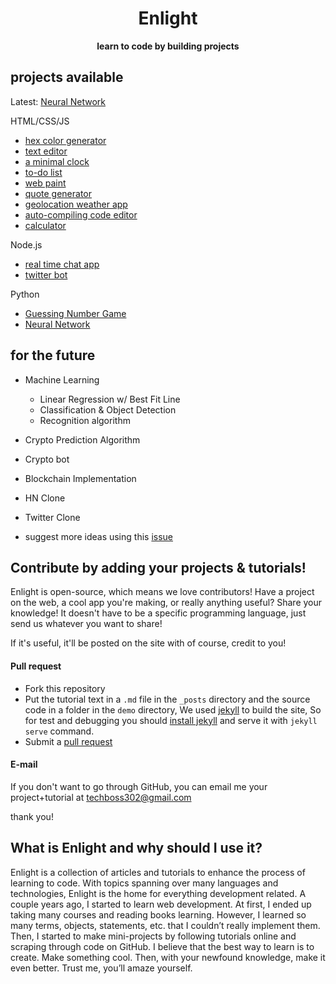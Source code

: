 <p align="center"><h1 align="center">Enlight</h1></p>
<p align="center"><b>learn to code by building projects</b></p>

## projects available

Latest: [Neural Network](https://tryenlight.github.io/neural-network)

HTML/CSS/JS
- [hex color generator](https://tryenlight.github.io/hex-color-generator.html)
- [text editor](https://tryenlight.github.io/text-editor.html)
- [a minimal clock](https://tryenlight.github.io/clock.html)
- [to-do list](https://tryenlight.github.io/to-do.html)
- [web paint](https://tryenlight.github.io/web-paint.html)
- [quote generator](https://tryenlight.github.io/quote.html)
- [geolocation weather app](https://tryenlight.github.io/weather.html)
- [auto-compiling code editor](https://tryenlight.github.io/code-editor.html)
- [calculator](https://tryenlight.github.io/calculator)

Node.js
- [real time chat app](https://tryenlight.github.io/nodejs-chat)
- [twitter bot](https://tryenlight.github.io/twitter-bot)

Python
- [Guessing Number Game](https://tryenlight.github.io/guess-number)
- [Neural Network](https://tryenlight.github.io/neural-network)


## for the future
- Machine Learning
    - Linear Regression w/ Best Fit Line
    - Classification & Object Detection
    - Recognition algorithm
- Crypto Prediction Algorithm
- Crypto bot
- Blockchain Implementation
- HN Clone
- Twitter Clone


- suggest more ideas using this [issue](https://github.com/samayshamdasani/enlight/issues/2)

## Contribute by adding your projects & tutorials!
Enlight is open-source, which means we love contributors! Have a project on the web, a cool app you're making, or really  anything useful? Share your knowledge! It doesn't have to be a specific programming language, just send us whatever you want to share!

If it's useful, it'll be posted on the site with of course, credit to you!

#### Pull request
- Fork this repository
- Put the tutorial text in a `.md` file in the `_posts` directory and the source code in a folder in the `demo` directory, We used [jekyll](https://jekyllrb.com/) to build the site, So for test and debugging you should [install jekyll](https://jekyllrb.com/docs/installation/) and serve it with `jekyll serve` command.
- Submit a [pull request](https://github.com/TryEnlight/tryenlight.github.io/pulls)

#### E-mail
If you don't want to go through GitHub, you can email me your project+tutorial at techboss302@gmail.com

thank you!

## What is Enlight and why should I use it?
Enlight is a collection of articles and tutorials to enhance the process of learning to code. With topics spanning over many languages and technologies, Enlight is the home for everything development related. A couple years ago, I started to learn web development. At first, I ended up taking many courses and reading books learning. However, I learned so many terms, objects, statements, etc. that I couldn’t really implement them. Then, I started to make mini-projects by following tutorials online and scraping through code on GitHub. I believe that the best way to learn is to create. Make something cool. Then, with your newfound knowledge, make it even better. Trust me, you’ll amaze yourself.
